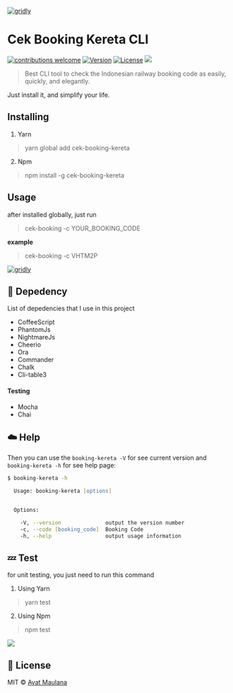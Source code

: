 [![gridly](https://preview.ibb.co/et8kTb/Screen_Shot_2018_01_21_at_09_29_54.png)]()

# Cek Booking Kereta CLI

[![contributions welcome](https://img.shields.io/badge/contributions-welcome-brightred.svg?style=flat)]() [![Version](https://img.shields.io/npm/v/npm.svg)]() [![License](https://img.shields.io/github/license/ayatmaulana/cekBookingKeretaCLI.svg)]() [![](https://img.shields.io/github/downloads/ayatmaulana/cekBookingKeretaCLI/total.svg)]()

> Best CLI tool to check the Indonesian railway booking code as easily, quickly, and elegantly.

Just install it, and simplify your life.

## Installing

1. Yarn 

> yarn global add cek-booking-kereta

2. Npm 

> npm install -g cek-booking-kereta


## Usage

after installed globally, just run

> cek-booking -c YOUR_BOOKING_CODE

**example**

> cek-booking -c VHTM2P

[![gridly](https://media.giphy.com/media/xULW8pOp1lSoapEU8w/giphy.gif)]()


## :rocket: Depedency

List of depedencies that I use in this project

- CoffeeScript
- PhantomJs
- NightmareJs
- Cheerio
- Ora
- Commander
- Chalk
- Cli-table3

#### Testing

- Mocha
- Chai



## :cloud: Help

Then you can use the `booking-kereta -V` for see current version and `booking-kereta -h` for see help page:

```zsh
$ booking-kereta -h

  Usage: booking-kereta [options]


  Options:

    -V, --version              output the version number
    -c, --code [booking_code]  Booking Code
    -h, --help                 output usage information
```

## :zzz: Test

for unit testing, you just need to run this command

1. Using Yarn

> yarn test


2. Using Npm

> npm test


[![](https://media.giphy.com/media/xULW8JsNwKmrmdvl3q/giphy.gif)]()


## :scroll: License

MIT © [Ayat Maulana][website]

[website]: http://ayatmaulana.com
